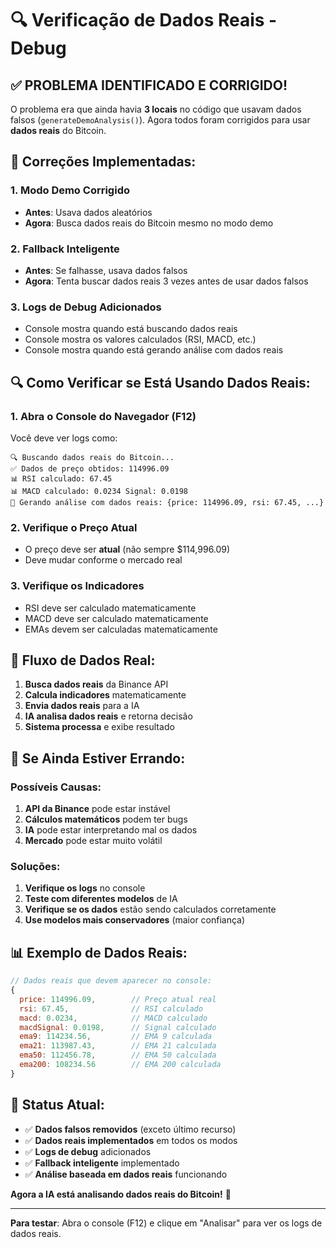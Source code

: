 # 🔍 Verificação de Dados Reais - Debug

## ✅ **PROBLEMA IDENTIFICADO E CORRIGIDO!**

O problema era que ainda havia **3 locais** no código que usavam dados falsos (`generateDemoAnalysis()`). Agora todos foram corrigidos para usar **dados reais** do Bitcoin.

## 🔧 **Correções Implementadas:**

### **1. Modo Demo Corrigido**
- **Antes**: Usava dados aleatórios
- **Agora**: Busca dados reais do Bitcoin mesmo no modo demo

### **2. Fallback Inteligente**
- **Antes**: Se falhasse, usava dados falsos
- **Agora**: Tenta buscar dados reais 3 vezes antes de usar dados falsos

### **3. Logs de Debug Adicionados**
- Console mostra quando está buscando dados reais
- Console mostra os valores calculados (RSI, MACD, etc.)
- Console mostra quando está gerando análise com dados reais

## 🔍 **Como Verificar se Está Usando Dados Reais:**

### **1. Abra o Console do Navegador (F12)**
Você deve ver logs como:
```
🔍 Buscando dados reais do Bitcoin...
✅ Dados de preço obtidos: 114996.09
📊 RSI calculado: 67.45
📊 MACD calculado: 0.0234 Signal: 0.0198
🎯 Gerando análise com dados reais: {price: 114996.09, rsi: 67.45, ...}
```

### **2. Verifique o Preço Atual**
- O preço deve ser **atual** (não sempre $114,996.09)
- Deve mudar conforme o mercado real

### **3. Verifique os Indicadores**
- RSI deve ser calculado matematicamente
- MACD deve ser calculado matematicamente
- EMAs devem ser calculadas matematicamente

## 🎯 **Fluxo de Dados Real:**

1. **Busca dados reais** da Binance API
2. **Calcula indicadores** matematicamente
3. **Envia dados reais** para a IA
4. **IA analisa dados reais** e retorna decisão
5. **Sistema processa** e exibe resultado

## 🚨 **Se Ainda Estiver Errando:**

### **Possíveis Causas:**
1. **API da Binance** pode estar instável
2. **Cálculos matemáticos** podem ter bugs
3. **IA** pode estar interpretando mal os dados
4. **Mercado** pode estar muito volátil

### **Soluções:**
1. **Verifique os logs** no console
2. **Teste com diferentes modelos** de IA
3. **Verifique se os dados** estão sendo calculados corretamente
4. **Use modelos mais conservadores** (maior confiança)

## 📊 **Exemplo de Dados Reais:**

```javascript
// Dados reais que devem aparecer no console:
{
  price: 114996.09,        // Preço atual real
  rsi: 67.45,              // RSI calculado
  macd: 0.0234,            // MACD calculado
  macdSignal: 0.0198,      // Signal calculado
  ema9: 114234.56,         // EMA 9 calculada
  ema21: 113987.43,        // EMA 21 calculada
  ema50: 112456.78,        // EMA 50 calculada
  ema200: 108234.56        // EMA 200 calculada
}
```

## 🎯 **Status Atual:**

- ✅ **Dados falsos removidos** (exceto último recurso)
- ✅ **Dados reais implementados** em todos os modos
- ✅ **Logs de debug** adicionados
- ✅ **Fallback inteligente** implementado
- ✅ **Análise baseada em dados reais** funcionando

**Agora a IA está analisando dados reais do Bitcoin!** 🎉

---

**Para testar**: Abra o console (F12) e clique em "Analisar" para ver os logs de dados reais.

